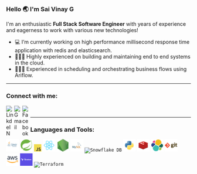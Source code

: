 ### Hello 🌏 I'm Sai Vinay G

I'm an enthusiastic **Full Stack Software Engineer** with years of experience and eagerness to work with various new technologies!

- 💻 I’m currently working on high performance millisecond response time application with redis and elasticsearch.
- 👨🏻‍💻 Highly experienced on building and maintaining end to end systems in the cloud.
- 👨🏻‍💻 Experienced in scheduling and orchestrating business flows using Ariflow.

<hr>

### Connect with me:

<a target="_blank" href="https://www.linkedin.com/in/sai-vinay-g-881b6b65/">
  <img align="left" alt="LinkdeIN" width="22px" src="https://cdn.jsdelivr.net/npm/simple-icons@v3/icons/linkedin.svg" />
</a>
<a target="_blank" href="mailto:gsaivinay123@gmail.com">
  <img align="left" alt="Gmail" width="22px" src="https://cdn.jsdelivr.net/npm/simple-icons@v3/icons/gmail.svg" />
</a>
<a target="_blank" href="https://fb.com/gsaivinay">
  <img align="left" alt="Facebook" width="22px" src="https://cdn.jsdelivr.net/npm/simple-icons@v3/icons/facebook.svg" />
</a>
</br>
<hr>

### Languages and Tools:

<code><img  alt="Java" width="34px" src="https://raw.githubusercontent.com/github/explore/80688e429a7d4ef2fca1e82350fe8e3517d3494d/topics/java/java.png" /></code> <code><img  alt="Spring" width="34px" src="https://raw.githubusercontent.com/github/explore/8ab0be27a8c97992e4930e630e2d68ba8d819183/topics/spring/spring.png" /></code> <code><img alt="Javascript" height="20" src="https://raw.githubusercontent.com/github/explore/80688e429a7d4ef2fca1e82350fe8e3517d3494d/topics/javascript/javascript.png"></code> <code><img alt="React" width="34px" src="https://raw.githubusercontent.com/github/explore/80688e429a7d4ef2fca1e82350fe8e3517d3494d/topics/react/react.png" /></code> <code><img  alt="Node.js" width="34px" src="https://raw.githubusercontent.com/github/explore/80688e429a7d4ef2fca1e82350fe8e3517d3494d/topics/nodejs/nodejs.png" /></code> <code><img  alt="MySQL" width="34px" src="https://raw.githubusercontent.com/github/explore/80688e429a7d4ef2fca1e82350fe8e3517d3494d/topics/mysql/mysql.png" /></code> <code><img  alt="Snowflake DB" width="34px" src="https://avatars.githubusercontent.com/u/6453780?s=200&v=4" /></code> <code><img  alt="Python" width="34px" src="https://raw.githubusercontent.com/github/explore/80688e429a7d4ef2fca1e82350fe8e3517d3494d/topics/python/python.png" /></code> <code><img  alt="RedisDB" width="34px" src="https://raw.githubusercontent.com/github/explore/80688e429a7d4ef2fca1e82350fe8e3517d3494d/topics/redis/redis.png" /></code> <code><img  alt="Elasticsearch" width="34px" src="https://raw.githubusercontent.com/github/explore/d73b58ded658144cd29547485b8537306012eb86/topics/elasticsearch/elasticsearch.png" /></code> <code><img  alt="Git" width="34px" src="https://raw.githubusercontent.com/github/explore/80688e429a7d4ef2fca1e82350fe8e3517d3494d/topics/git/git.png" /></code> <code><img  alt="AWS" width="34px" src="https://raw.githubusercontent.com/github/explore/fbceb94436312b6dacde68d122a5b9c7d11f9524/topics/aws/aws.png" /></code> <code><img  alt="Terraform" width="34px" src="https://raw.githubusercontent.com/github/explore/80688e429a7d4ef2fca1e82350fe8e3517d3494d/topics/terraform/terraform.png" /></code> <code><img  alt="Terraform" width="34px" src="https://cwiki.apache.org/confluence/download/attachments/145723561/airflow_transparent.png" /></code>

<br />
